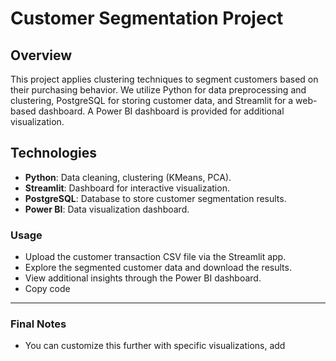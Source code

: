 # Customer Segmentation Project

## Overview

This project applies clustering techniques to segment customers based on their purchasing behavior. We utilize Python for data preprocessing and clustering, PostgreSQL for storing customer data, and Streamlit for a web-based dashboard. A Power BI dashboard is provided for additional visualization.

## Technologies

- **Python**: Data cleaning, clustering (KMeans, PCA).
- **Streamlit**: Dashboard for interactive visualization.
- **PostgreSQL**: Database to store customer segmentation results.
- **Power BI**: Data visualization dashboard.

### Usage
- Upload the customer transaction CSV file via the Streamlit app.
- Explore the segmented customer data and download the results.
- View additional insights through the Power BI dashboard.
- Copy code

---

### Final Notes

- You can customize this further with specific visualizations, add
